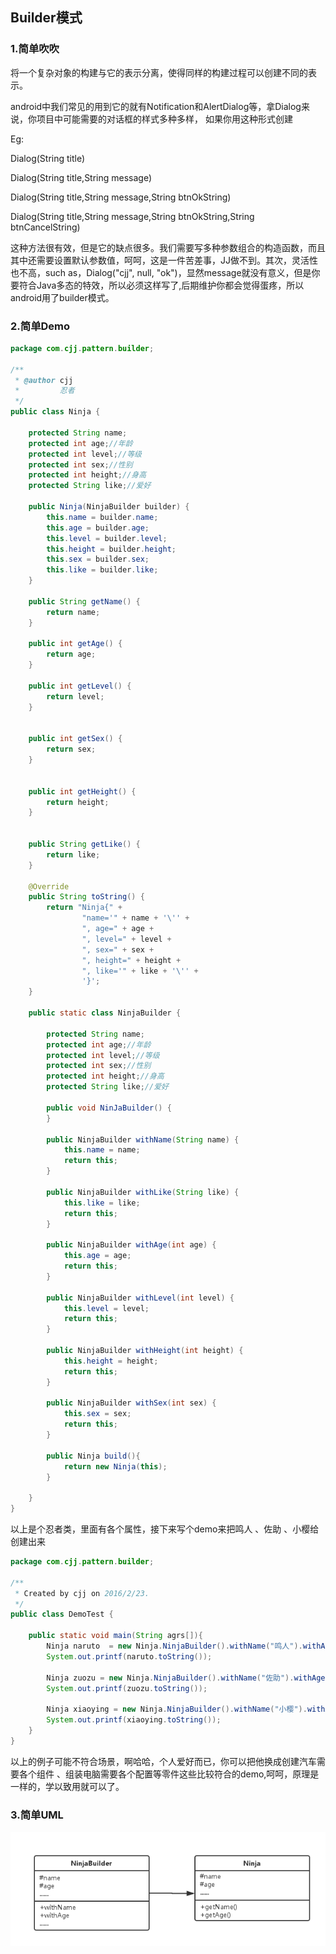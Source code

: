 ## Builder模式

###  1.简单吹吹
将一个复杂对象的构建与它的表示分离，使得同样的构建过程可以创建不同的表示。

android中我们常见的用到它的就有Notification和AlertDialog等，拿Dialog来说，你项目中可能需要的对话框的样式多种多样，
如果你用这种形式创建

Eg:

Dialog(String title)

Dialog(String title,String message)

Dialog(String title,String message,String btnOkString)

Dialog(String title,String message,String btnOkString,String btnCancelString)

这种方法很有效，但是它的缺点很多。我们需要写多种参数组合的构造函数，而且其中还需要设置默认参数值，呵呵，这是一件苦差事，JJ做不到。其次，灵活性也不高，such as，Dialog("cjj", null, "ok")，显然message就没有意义，但是你要符合Java多态的特效，所以必须这样写了,后期维护你都会觉得蛋疼，所以android用了builder模式。

### 2.简单Demo
```java
package com.cjj.pattern.builder;

/**
 * @author cjj
 *         忍者
 */
public class Ninja {

    protected String name;
    protected int age;//年龄
    protected int level;//等级
    protected int sex;//性别
    protected int height;//身高
    protected String like;//爱好

    public Ninja(NinjaBuilder builder) {
        this.name = builder.name;
        this.age = builder.age;
        this.level = builder.level;
        this.height = builder.height;
        this.sex = builder.sex;
        this.like = builder.like;
    }

    public String getName() {
        return name;
    }

    public int getAge() {
        return age;
    }

    public int getLevel() {
        return level;
    }


    public int getSex() {
        return sex;
    }


    public int getHeight() {
        return height;
    }


    public String getLike() {
        return like;
    }

    @Override
    public String toString() {
        return "Ninja{" +
                "name='" + name + '\'' +
                ", age=" + age +
                ", level=" + level +
                ", sex=" + sex +
                ", height=" + height +
                ", like='" + like + '\'' +
                '}';
    }

    public static class NinjaBuilder {

        protected String name;
        protected int age;//年龄
        protected int level;//等级
        protected int sex;//性别
        protected int height;//身高
        protected String like;//爱好

        public void NinJaBuilder() {
        }

        public NinjaBuilder withName(String name) {
            this.name = name;
            return this;
        }

        public NinjaBuilder withLike(String like) {
            this.like = like;
            return this;
        }

        public NinjaBuilder withAge(int age) {
            this.age = age;
            return this;
        }

        public NinjaBuilder withLevel(int level) {
            this.level = level;
            return this;
        }

        public NinjaBuilder withHeight(int height) {
            this.height = height;
            return this;
        }

        public NinjaBuilder withSex(int sex) {
            this.sex = sex;
            return this;
        }

        public Ninja build(){
            return new Ninja(this);
        }

    }
}


```
以上是个忍者类，里面有各个属性，接下来写个demo来把鸣人 、佐助 、小樱给创建出来

```java
package com.cjj.pattern.builder;

/**
 * Created by cjj on 2016/2/23.
 */
public class DemoTest {

    public static void main(String agrs[]){
        Ninja naruto  = new Ninja.NinjaBuilder().withName("鸣人").withAge(13).withSex(0).withHeight(173).withLevel(1).withLike("吃拉面").build();
        System.out.printf(naruto.toString());

        Ninja zuozu = new Ninja.NinjaBuilder().withName("佐助").withAge(14).withSex(0).withHeight(174).withLevel(1).withLike("装逼").build();
        System.out.printf(zuozu.toString());

        Ninja xiaoying = new Ninja.NinjaBuilder().withName("小樱").withAge(14).withSex(1).withHeight(170).withLevel(1).withLike("花痴").build();
        System.out.printf(xiaoying.toString());
    }
}

```
以上的例子可能不符合场景，啊哈哈，个人爱好而已，你可以把他换成创建汽车需要各个组件 、组装电脑需要各个配置等零件这些比较符合的demo,呵呵，原理是一样的，学以致用就可以了。

### 3.简单UML

![](https://github.com/android-cjj/android-design-patterns/blob/master/%E5%BB%BA%E9%80%A0%E8%80%85%E6%A8%A1%E5%BC%8F(Builder%20Pattern)/Nijia.png?raw=true)









